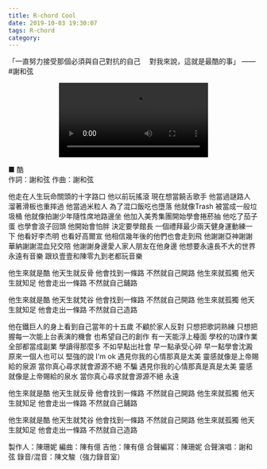 ```yaml
---
title: R-chord Cool
date: 2019-10-03 19:30:07
tags: R-chord
category:
---
```


「一直努力接受那個必須與自己對抗的自己
　對我來說，這就是最酷的事」
                        —— #謝和弦

<video src="https://tianrking.github.io/media/mp4/%E8%AC%9D%E5%92%8C%E5%BC%A6%20R-chord%20-%20%E9%85%B7%20Cool%20(Official%20Music%20Video).mp4" controls="controls" style="max-width: 100%; display: block; margin-left: auto; margin-right: auto;">
your browser does not support the video tag
</video>

■ 酷  
作詞：謝和弦    作曲：謝和弦

他走在人生玩命關頭的十字路口
他以前玩搖滾 現在想當饒舌歌手
他當過謎路人 溜著滑板也重摔過
他當過米粒人 為了混口飯吃也墮落
他就像Trash 被當成一般垃圾桶
他就像拍謝少年隨性席地路邊坐
他加入美秀集團開始學會捲菸抽
他吃了茄子蛋 也學會浪子回頭
他開始會怕胖 決定要學館長
一個禮拜最少兩天健身運動練一下
他看好李杰明 也看好高爾宣
他相信幾年後的他們也會走到飛
他謝謝亞神謝謝華納謝謝混血兒交陪
他謝謝身邊愛人家人朋友在他身邊
他想要永遠長不大的世界永遠有音樂
跟玖壹壹和陳零九到老都玩音樂

他生來就是酷
他天生就反骨
他會找到一條路
不然就自己開路
他生來就孤獨
他天生就知足
他會走出一條路
不然就自己鋪路

他生來就是酷
他天生就梵谷
他會找到一條路
不然就自己開路
他生來就孤獨
他天生就知足
他會走出一條路
不然就自己造路

他在鐵巨人的身上看到自己當年的十五歲
不顧於家人反對
只想把歌詞熟練
只想把握每一次能上台表演的機會
也希望自己的創作
有一天能浮上檯面
學校的功課作業
全部都當成副業
學讀得那麼多 不如早點出社會
早一點承受心碎 早一點學會沈澱
原來一個人也可以
堅強的說 I'm ok
遇見你我的心情那真是太美
靈感就像是上帝賜給的泉源
當你真心尋求就會源源不絕 不騙
遇見你我的心情那真是真是太美
靈感就像是上帝賜給的泉水
當你真心尋求就會源源不絕 永遠

他生來就是酷
他天生就反骨
他會找到一條路
不然就自己開路
他生來就孤獨
他天生就知足
他會走出一條路
不然就自己鋪路

他生來就是酷
他天生就梵谷
他會找到一條路
不然就自己開路
他生來就孤獨
他天生就知足
他會走出一條路
不然就自己造路

製作人：陳珊妮
編曲：陳有億
吉他：陳有億
合聲編寫：陳珊妮
合聲演唱：謝和弦
錄音/混音：陳文駿（強力錄音室）
